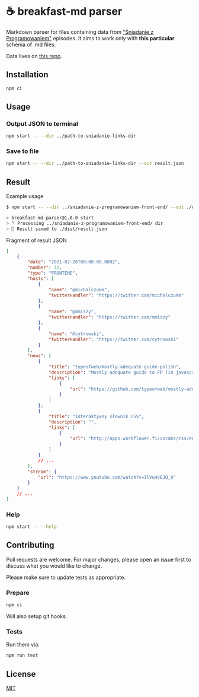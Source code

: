 # ☕️ breakfast-md parser

Markdown parser for files containing data from
["Śniadanie z Programowaniem"](https://justjoin.it/sniadanie-z-programowaniem) episodes. It aims to
work only with **this particular** schema of .md files.

Data lives on
[this repo](https://github.com/Sniadanie-z-Programowaniem/sniadanie-z-programowaniem-links).

## Installation

```bash
npm ci
```

## Usage

### Output JSON to terminal

```bash
npm start -- --dir ../path-to-sniadanie-links-dir
```

### Save to file

```bash
npm start -- --dir ../path-to-sniadanie-links-dir --out result.json
```

## Result

Example usage

```bash
$ npm start -- --dir ../sniadanie-z-programowaniem-front-end/ --out ./dist/result.json

> breakfast-md-parser@1.0.0 start
> ⠙ Processing ../sniadanie-z-programowaniem-front-end/ dir
> 🎉 Result saved to ./dist/result.json
```

Fragment of result JSON

```json
[
    {
        "date": "2021-02-26T00:00:00.000Z",
        "number": 72,
        "type": "FRONTEND",
        "hosts": [
            {
                "name": "@michalczukm",
                "twitterHandler": "https://twitter.com/michalczukm"
            },
            {
                "name": "@mmiszy",
                "twitterHandler": "https://twitter.com/mmiszy"
            },
            {
                "name": "@cytrowski",
                "twitterHandler": "https://twitter.com/cytrowski"
            }
        ],
        "news": [
            {
                "title": "typeofweb/mostly-adequate-guide-polish",
                "description": "Mostly adequate guide to FP (in javascript). Contribute to typeofweb/mostly-adequate-guide-polish development by creating an account on GitHub.",
                "links": [
                    {
                        "url": "https://github.com/typeofweb/mostly-adequate-guide-polish/commits/master"
                    }
                ]
            },
            {
                "title": "Interaktywny słownik CSS",
                "description": "",
                "links": [
                    {
                        "url": "http://apps.workflower.fi/vocabs/css/en"
                    }
                ]
            }
            // ...
        ],
        "stream": {
            "url": "https://www.youtube.com/watch?v=IlVu4VEJQ_8"
        }
    }
    // ...
]
```

### Help

```bash
npm start -- --help
```

## Contributing

Pull requests are welcome. For major changes, please open an issue first to discuss what you would
like to change.

Please make sure to update tests as appropriate.

### Prepare

```bash
npm ci
```

Will also setup git hooks.

### Tests

Run them via:

```bash
npm run test
```

## License

[MIT](https://choosealicense.com/licenses/mit/)
